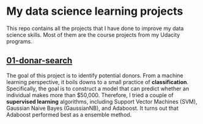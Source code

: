 # My data science learning projects

This repo contains all the projects that I have done to improve my data science skills. Most of them are the course projects from my Udacity programs.

## [01-donar-search](https://github.com/dingdl/ds-learning-projects/blob/master/01-donar-search/main.ipynb) 
The goal of this project is to identify potential donors. From a machine learning perspective, it boils downs to a small practice of **classification**. Specifically, the goal is to construct a model that can predict whether an individual makes more than $50,000. Therefore, I tried a couple of **supervised learning** algorithms, including Support Vector Machines (SVM), Gaussian Naive Bayes (GaussianNB), and Adaboost. It turns out that Adaboost performed best as a ensemble method.


